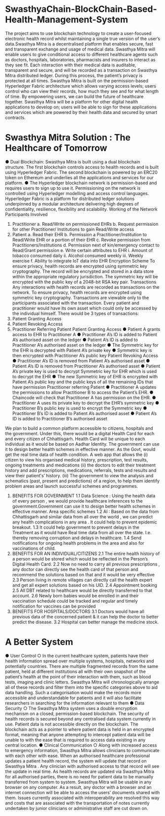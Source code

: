 # SwasthyaChain-BlockChain-Based-Health-Management-System
The project aims to use blockchain technology to create a user-focused electronic health
record whilst maintaining a single true version of the user’s data.Swasthya Mitra is a
decentralised platform that enables secure, fast and transparent exchange and usage of
medical data.
Swasthya Mitra will enable users to give conditional access to different healthcare agents
such as doctors, hospitals, laboratories, pharmacists and insurers to interact as they see fit.
Each interaction with their medical data is auditable, transparent and secure, and will be
recorded as a transaction on Swasthya Mitra distributed ledger. During this process, the
patient’s privacy is protected at all times. Swasthya Mitra is built on the permission-based
Hyperledger Fabric architecture which allows varying access levels; users control who can
view their records, how much they see and for what length of time. By empowering users,
we can build the future of healthcare together. Swasthya Mitra will be a platform for other
digital health applications to develop on; users will be able to sign for these applications
and services which are powered by their health data and secured by smart contracts.
# Swasthya Mitra Solution ​: The Healthcare of Tomorrow
● Dual Blockchain: Swasthya Mitra is built using a dual blockchain structure. The first
blockchain controls access to health records and is built using Hyperledger Fabric.
The second blockchain is powered by an ERC20 token on Ethereum and underlies
all the applications and services for our platform.
● The Hyperledger blockchain network is permission-based and requires users to sign
up to use it. Permissioning on the network is controlled using Hyperledger modelling
and access control languages. Hyperledger Fabric is a platform for distributed ledger
solutions underpinned by a modular architecture delivering high degrees of
confidentiality, resilience, flexibility and scalability.
Working of the Network
Participants Involved
1. Practitioner
a. Read/Write on permissioned EHRs
b. Request permission for other Practitioner/ Institutions to gain Read/Write
access
2. Patient
a. Read their EHR
b. Permission a Practitioner/Institution to Read/Write EHR or a portion of their
EHR
c. Revoke permission from Practitioners/Institutions
d. Permission next of kin/emergency contact to Read/Grant permission
e. Write certain attributes to EHR
i. Amount of tobacco consumed daily
ii. Alcohol consumed weekly
iii. Weekly exercise
f. Ability to integrate IoT data into EHR
Encryption Scheme
To ensure privacy, health records are encrypted using symmetric key cryptography. The
record will be encrypted and stored in a data store within the appropriate regulatory
jurisdiction. The symmetric key will be encrypted with the public key of a 2048-bit RSA key
pair.
Transactions
Any interactions with health records are recorded as transactions on the network. To
ensure privacy, health records are encrypted using symmetric key cryptography.
Transactions are viewable only to the participants associated with the transaction.
Every patient and practitioner would have its own asset which could only be accessed by
the individual himself.
There would be 3 types of transactions:
1. Patient Granting Access
2. Patient Revoking Access
3. Practitioner Referring Patient
Patient Granting Access
● Patient A grants access to EHR to Practitioner A
● Practitioner A’s ID is added to Patient A’s authorised asset on the ledger
● Patient A’s ID is added to Practitioner A’s authorised asset on the ledger
● The Symmetric key for the EHR is decrypted with Patient A’s private key
● Symmetric key is then encrypted with Practitioner A’s public key
Patient Revoking Access
● Practitioner A’s ID is removed from Patient A’s authorised asset
● Patient A’s ID is removed from Practitioner A’s authorised asset
● Patient A’s private key is used to decrypt Symmetric key for EHR which is
used to decrypt the EHR
● The new Symmetric key of EHR is encrypted with Patient A’s public key and
the public keys of all the remaining IDs that have permission
Practitioner referring Patient
● Practitioner A updates the permissions to allow Practitioner B to access the
Patient’s EHR.
● Chaincode will check that Practitioner A has permission on the EHR.
● Practitioner A uses its private key to decrypt the EHR’s symmetric key
● Practitioner B’s public key is used to encrypt the Symmetric key
● Practitioner B’s ID is added to Patient A’s authorised asset
● Patient A’s ID is added to Practitioner B’s authorised asset

We plan to build a common platform accessible to citizens, hospitals and the
government. Under this, there would be a digital Health Card for each and every citizen
of Chhattisgarh. Health Card will be unique to each individual as it would be based on
Aadhar​ Identity. The government can use it to design better health schemes in
effective manner. As the Govt, would get the real time data of health condition.
A web app​ that allows the (i) citizen to view his organised medical history, prescription,
test results, ongoing treatments and medications (ii) the doctors to edit their treatment
history and add prescriptions, medications, referrals, tests and results and view their
patient's’ history. (iii) The government to view the analysis and schematics (past,
present and predictions) of a region, to help them identify problem areas and launch
successful schemes and programmes.
1. BENEFITS FOR GOVERNMENT
1.1 Data Science : Using the health data of every person , we would provide healthcare
inferences to the government.Government can use it to design better health schemes
in effective manner. Area specific schemes
1.2 AI : Based on the data from Chhattisgarh and similar data from all over the world ,
we can predict any health complications in any area . It could help to prevent epidemic
breakout.
1.3 It could help government to prevent delays in the Treatment as it would have Real
time data from all over the state. I.e. thereby removing corruption and delays in
healthcare.
1.4 Send notifications for ongoing health problems in the area and also for vaccinations
of child.
2. BENEFITS FOR AN INDIVIDUAL/CITIZENS
2.1 The entire health history of a person would be stored which would be reflected in
the Person’s Digital Health Card.
2.2 Now no need to carry all previous prescriptions , any doctor can directly see the
health card of that person and recommend the solutions based on that and it would be
very effective
2.3 Person living in remote villages can directly call the health expert and get all expert
solutions based on his UID.
2.4 Appointment booking
2.5 All DBT related to healthcare would be directly transferred to that account.
2.6 Newly born babies would be enrolled in and their vaccination schedule could be
tracked and regular and timely notification for vaccines can be provided
3. BENEFITS FOR HOSPITALS/DOCTORS
3.1 Doctors would have all previous data of the concerned patient & it can help the
doctor to better predict the disease.
3.2 Hospital can better manage the medicine stock.

# A Better System
● User Control
○ In the current healthcare system, patients have their health information
spread over multiple systems, hospitals, networks and potentially countries.
There are multiple fragmented records from the same patient, held at
different institutions all with their own snapshot of the patient’s health at the
point of their interaction with them, such as blood tests, imaging and clinic
letters. Swasthya Mitra will chronologically arrange all of these records and
filter them into the specific categories above to aid data handling. Such a
categorisation would make the records more accessible and understandable
for patients and it will also facilitate researchers in searching for the
information relevant to them
● Data Security
○ The Swasthya Mitra system uses a double encryption mechanism on a
closed, permission-based blockchain. The security of health records is
secured beyond any centralised data system currently in use. Patient data is
not accessible directly on the blockchain. The blockchain acts as a pointer to
where patient data is held in an encrypted format, meaning that anyone
attempting to intercept patient data will be unable to with the ease that is
required to access data existing in any central location.
● Clinical Communication
○ Along with increased access to emergency information, Swasthya Mitra
allows clinicians to communicate with each other with ease. When an
authorised healthcare professional updates a patient health record, the
system will update that record on Swasthya Mitra . Any clinician with
authorised access to that record will see the update in real time. As health
records are updated via Swasthya Mitra for all authorised parties, there is no
need for patient data to be manually transferred from system to system.
Swasthya Mitra will be usable in any browser on any computer. As a result,
any doctor with a browser and an internet connection will be able to access
the users’ documents shared with them. Issues currently associated with
interoperability are resolved this way and costs that are associated with the
transportation of notes currently undertaken by junior clinicians or
administrative staff are cut down on.

